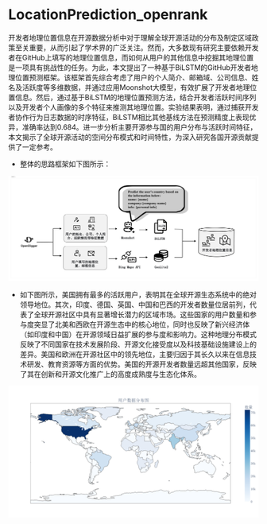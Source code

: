 # LocationPrediction_openrank
开发者地理位置信息在开源数据分析中对于理解全球开源活动的分布及制定区域政策至关重要，从而引起了学术界的广泛关注。然而，大多数现有研究主要依赖开发者在GitHub上填写的地理位置信息，而如何从用户的其他信息中挖掘其地理位置是一项具有挑战性的任务。为此，本文提出了一种基于BiLSTM的GitHub开发者地理位置预测框架。该框架首先综合考虑了用户的个人简介、邮箱域、公司信息、姓名及活跃度等多维数据，并通过应用Moonshot大模型，有效扩展了开发者地理位置信息。然后，通过基于BiLSTM的地理位置预测方法，结合开发者活跃时间序列以及开发者个人画像的多个特征来推测其地理位置。实验结果表明，通过捕获开发者协作行为日志数据的时序特征，BiLSTM相比其他基线方法在预测精度上表现优异，准确率达到0.684。进一步分析主要开源参与国的用户分布与活跃时间特征，本文揭示了全球开源活动的空间分布模式和时间特性，为深入研究各国开源贡献提供了一定参考。

- 整体的思路框架如下图所示：

<img src="pics\method.jpg" width="700">

- 如下图所示，美国拥有最多的活跃用户，表明其在全球开源生态系统中的绝对领导地位。其次，印度、德国、英国、中国和巴西的开发者数量位居前列，代表了全球开源社区中具有显著增长潜力的区域市场。这些国家的用户数量和参与度突显了北美和西欧在开源生态中的核心地位，同时也反映了新兴经济体（如印度和中国）在开源领域日益扩展的参与度和影响力。这种地理分布模式反映了不同国家在技术发展阶段、开源文化接受度以及科技基础设施建设上的差异。美国和欧洲在开源社区中的领先地位，主要归因于其长久以来在信息技术研发、教育资源等方面的优势。美国的开源开发者数量远超其他国家，反映了其在创新和开源文化推广上的高度成熟度与生态化体系。

<img src="pics\map.png" width="700">